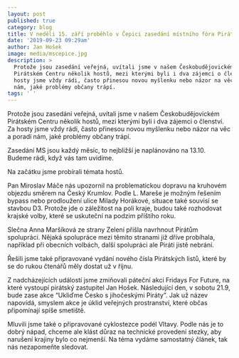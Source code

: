 ```yaml
---
layout: post
published: true
category: blog
title: V neděli 15. září proběhlo v Čepici zasedání místního fóra Pirátů
date: '2019-09-23 09:29am'
author: Jan Hošek
image: media/mscepice.jpg
description: >
  Protože jsou zasedání veřejná, uvítali jsme v našem Českobudějovickém
  Pirátském Centru několik hostů, mezi kterými byli i dva zájemci o členství. Za
  hosty jsme vždy rádi, často přinesou novou myšlenku nebo názor na věc a poradí
  nám, jaké problémy občany trápí.
tags: ' '
---
```

Protože jsou zasedání veřejná, uvítali jsme v našem Českobudějovickém Pirátském Centru několik hostů, mezi kterými byli i dva zájemci o členství. Za hosty jsme vždy rádi, často přinesou novou myšlenku nebo názor na věc a poradí nám, jaké problémy občany trápí.

Zasedání MS jsou každý měsíc, to nejbližší je naplánováno na 13.10. Budeme rádi, když vás tam uvidíme.

Na začátku jsme probírali témata hostů.

Pan Miroslav Máče nás upozornil na problematickou dopravu na kruhovém objezdu směrem na Český Krumlov. Podle L. Mareše je možným řešením bypass nebo prodloužení ulice Milady Horákové, situace také souvisí se stavbou D3. Protože jde o záležitost na poli kraje, budou také rozhodovat krajské volby, které se uskuteční na podzim příštího roku.

Slečna Anna Maršíková ze strany Zelení přišla navrhnout Pirátům spolupráci. Nějaká spolupráce mezi těmito stranami již dříve probíhala, například při obecních volbách, další spolupráci ale Piráti jistě nebrání.



Řešili jsme také připravované vydání nového čísla Pirátských listů, které by se do rukou čtenářů měly dostat už v říjnu. 

Z nadcházejících událostí jsme zmiňovali páteční akci Fridays For Future, na které vystoupí pirátský zastupitel Jan Hošek. Následující den, v sobotu 21.9, bude zase akce “Ukliďme Česko s jihočeskými Piráty”. Jak už název napovídá, smyslem akce je úklid veřejných prostranství, které občas připomínají spíše smetiště.

Mluvili jsme také o připravované cyklostezce podél Vltavy. Podle nás je to dobrý nápad, chceme ale klást důraz na technické provedení stezky, aby narušení krajiny bylo co nejmenší. Na téma vydáme samostatný článek, tak nás nezapomeňte sledovat.
